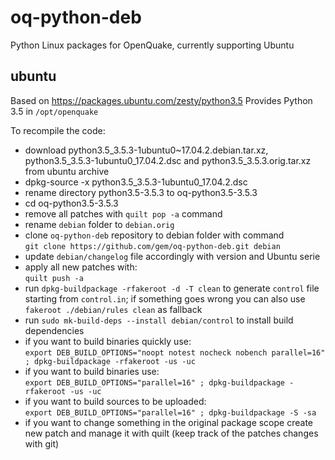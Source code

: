 # oq-python-deb
Python Linux packages for OpenQuake, currently supporting Ubuntu

## ubuntu

Based on https://packages.ubuntu.com/zesty/python3.5
Provides Python 3.5 in `/opt/openquake`


To recompile the code:

  * download python3.5_3.5.3-1ubuntu0~17.04.2.debian.tar.xz, python3.5_3.5.3-1ubuntu0_17.04.2.dsc and python3.5_3.5.3.orig.tar.xz from ubuntu archive
  * dpkg-source -x python3.5_3.5.3-1ubuntu0_17.04.2.dsc
  * rename directory python3.5-3.5.3 to oq-python3.5-3.5.3
  * cd oq-python3.5-3.5.3
  * remove all patches with `quilt pop -a` command
  * rename `debian` folder to `debian.orig`
  * clone `oq-python-deb` repository to debian folder with command  
`git clone https://github.com/gem/oq-python-deb.git debian`
  * update `debian/changelog` file accordingly with version and Ubuntu serie
  * apply all new patches with:  
`quilt push -a`
  * run `dpkg-buildpackage -rfakeroot -d -T clean` to generate `control` file starting from `control.in`; if something goes wrong you can also use `fakeroot ./debian/rules clean` as fallback
  * run `sudo mk-build-deps --install debian/control` to install build dependencies
  * if you want to build binaries quickly use:  
`export DEB_BUILD_OPTIONS="noopt notest nocheck nobench parallel=16" ; dpkg-buildpackage -rfakeroot -us -uc`
  * if you want to build binaries use:  
`export DEB_BUILD_OPTIONS="parallel=16" ; dpkg-buildpackage -rfakeroot -us -uc`
  * if you want to build sources to be uploaded:  
`export DEB_BUILD_OPTIONS="parallel=16" ; dpkg-buildpackage -S -sa`
  * if you want to change something in the original package scope create new patch and manage it with quilt (keep track of the patches changes with git)

